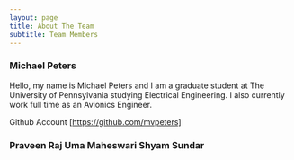 ```yaml
---
layout: page
title: About The Team
subtitle: Team Members
---
```


### Michael Peters

Hello, my name is Michael Peters and I am a graduate student at The University of Pennsylvania studying Electrical Engineering.
I also currently work full time as an Avionics Engineer.

Github Account [https://github.com/mvpeters]


### Praveen Raj Uma Maheswari Shyam Sundar



